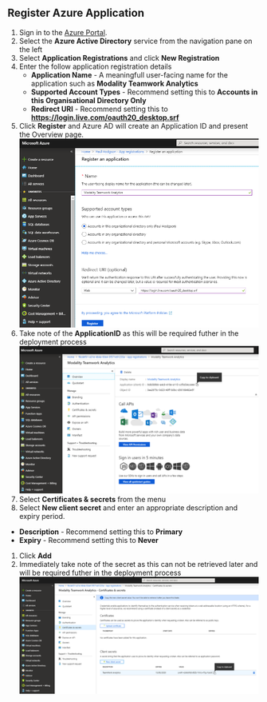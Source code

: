 ## Register Azure Application

1. Sign in to the [Azure Portal](https://azure.portal.com).
1. Select the **Azure Active Directory** service from the navigation pane on the left 
1. Select **Application Registrations** and click **New Registration**
1. Enter the follow application registration details
   * **Application Name** - A meaningfull user-facing name for the application such as **Modality Teamwork Analytics**
   * **Supported Account Types** - Recommend setting this to **Accounts in this Organisational Directory Only**
   * **Redirect URI** - Recommend setting this to **https://login.live.com/oauth20_desktop.srf**
1. Click **Register** and Azure AD will create an Application ID and present the Overview page.
![application registration](images/applicationRegistration.png)
1. Take note of the **ApplicationID** as this will be required futher in the deployment process
![overview of application](images/applicationOverview.png)
1. Select **Certificates & secrets** from the menu
1. Select **New client secret** and enter an appropriate description and expiry period.
  * **Description** - Recommend setting this to **Primary**
  * **Expiry** - Recommend setting this to **Never**
1. Click **Add**
1. Immediately take note of the secret as this can not be retrieved later and will be required futher in the deployment process
![team work secret](images/teamworkSecrets.png)


